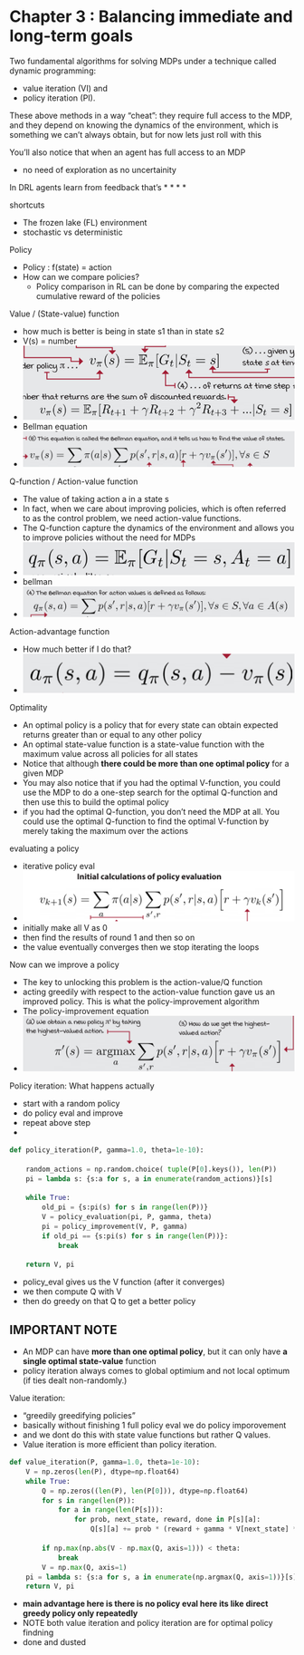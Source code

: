 # Chapter 3 : Balancing immediate and long-term goals 

Two fundamental algorithms for solving MDPs under a technique called dynamic programming:
* value iteration (VI) and 
* policy iteration (PI).


These above methods in a way “cheat”: they require full access to the MDP, and they depend on knowing the dynamics of the environment, which is something we can’t always obtain, but for now lets just roll with this

You’ll also notice that when an agent has full access to an MDP
* no need of exploration as no uncertainity

In DRL agents learn from feedback that’s
* 
* 
* 
* 

shortcuts
* The frozen lake (FL) environment 
* stochastic vs deterministic

Policy
* Policy : f(state) = action
* How can we compare policies?
    * Policy comparison in RL can be done by comparing the expected cumulative reward of the policies 

Value / (State-value) function
* how much is better is being in state s1 than in state s2
* V(s) = number
* ![](./assets/c3_p1.png)
* Bellman equation
* ![](./assets/c3_p2.png)


Q-function / Action-value function
* The value of taking action a in a state s
* In fact, when we care about improving policies, which is often referred to as the control
problem, we need action-value functions.
* The Q-function capture the dynamics of the environment and allows you to improve policies without the need for MDPs
* ![](./assets/c3_p3.png)
* bellman
* ![](./assets/c3_p4.png)


Action-advantage function
* How much better if I do that?
* ![](./assets/c3_p5.png)

Optimality
* An optimal policy is a policy that for every state can obtain expected returns greater than or
equal to any other policy
* An optimal state-value function is a state-value function with the maximum value across all policies for all states
* Notice that although **there could be more than one optimal policy** for a given MDP
* You may also notice that if you had the optimal V-function, you could use the MDP to do a one-step search for the optimal Q-function and then use this to build the optimal policy
* if you had the optimal Q-function, you don’t need the MDP at all. You could use the optimal Q-function to find the optimal V-function by merely taking the maximum over the actions

evaluating a policy
* iterative policy eval
* ![](./assets/c3_p6.png)
* initially make all V as 0
* then find the results of round 1 and then so on 
* the value eventually converges then we stop iterating the loops 

Now can we improve a policy
* The key to unlocking this problem is the action-value/Q function 
* acting greedily with respect to the action-value function gave us an improved policy. This is what the policy-improvement algorithm
* The policy-improvement equation 
* ![](./assets/c3_p7.png)

Policy iteration: What happens actually
* start with a random policy
* do policy eval and improve
* repeat above step
* 
```python
def policy_iteration(P, gamma=1.0, theta=1e-10):
    
    random_actions = np.random.choice( tuple(P[0].keys()), len(P))
    pi = lambda s: {s:a for s, a in enumerate(random_actions)}[s]

    while True:
        old_pi = {s:pi(s) for s in range(len(P))}
        V = policy_evaluation(pi, P, gamma, theta)
        pi = policy_improvement(V, P, gamma)
        if old_pi == {s:pi(s) for s in range(len(P))}:
            break
    
    return V, pi

```
* policy_eval gives us the V function (after it converges)
* we then compute Q with V
* then do greedy on that Q to get a better policy

## IMPORTANT NOTE
* An MDP can have **more than one optimal policy**, but it can only have **a single optimal state-value** function
* policy iteration always comes to global optimium and not local optimum (if ties dealt non-randomly.)


Value iteration:
* “greedily greedifying policies”
* basically without finishing 1 full policy eval we do policy imporovement
* and we dont do this with state value functions but rather Q values.
* Value iteration is more efficient than policy iteration.
```python
def value_iteration(P, gamma=1.0, theta=1e-10):
    V = np.zeros(len(P), dtype=np.float64)
    while True:
        Q = np.zeros((len(P), len(P[0])), dtype=np.float64)
        for s in range(len(P)):
            for a in range(len(P[s])):
                for prob, next_state, reward, done in P[s][a]:
                    Q[s][a] += prob * (reward + gamma * V[next_state] * (not done))
    
        if np.max(np.abs(V - np.max(Q, axis=1))) < theta:
            break
        V = np.max(Q, axis=1)
    pi = lambda s: {s:a for s, a in enumerate(np.argmax(Q, axis=1))}[s]
    return V, pi
```
* **main advantage here is there is no policy eval here its like direct greedy policy only repeatedly** 
* NOTE both value iteration and policy iteration are for optimal policy findning
* done and dusted


